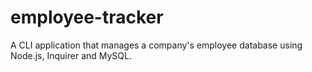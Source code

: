 # employee-tracker
A CLI application that manages a company's employee database using Node.js, Inquirer and MySQL.
